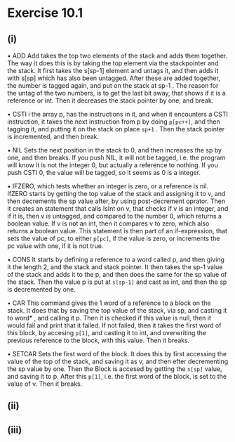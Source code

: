 # Exercise 10.1

## (i)

• ADD
Add takes the top two elements of the stack and adds them together. The way it does this is by taking the top element via the stackpointer and the stack. It first takes the s\[sp-1\] element and untags it, and then adds it with s\[sp\] which has also been untagged. After these are added together, the number is tagged again, and put on the stack at sp-1 . The reason for the untag of the two numbers, is to get the last bit away, that shows if it is a reference or int.
Then it decreases the stack pointer by one, and break.

• CSTI i
the array p, has the instructions in it, and when it encounters a CSTI instruction, it takes the next instruction from p by doing `p[pc++]`, and then tagging it, and putting it on the stack on place `sp+1` . Then the stack pointer is incremented, and then break.

• NIL
Sets the next position in the stack to 0, and then increases the sp by one, and then breaks.
If you push NIL, it will not be tagged, i.e. the program will know it is not the integer 0, but actually a reference to nothing. If you push CSTI 0, the value will be tagged, so it seems as 0 is a integer.

• IFZERO, which tests whether an integer is zero, or a reference is nil.
IfZERO starts by getting the top value of the stack and assigning it to v, and then decrements the sp value after, by using post-decrement oprator.
Then it creates an statement that calls IsInt on v, that checks if v is an integer, and if it is, then v is untagged, and compared to the number 0, which returns a boolean value. If v is not an int, then it compares v to zero, which also returns a boolean value. This statement is then part of an if-expression, that sets the value of pc, to either `p[pc]`, if the value is zero, or increments the pc value with one, if it is not true.

• CONS
It starts by defining a reference to a word called p, and then giving it the length 2, and the stack and stack pointer. It then takes the sp-1 value of the stack and adds it to the p, and then does the same for the sp value of the stack. Then the value p is put at `s[sp-1]` and cast as int, and then the sp is decremented by one.

• CAR
This command gives the 1 word of a reference to a block on the stack. It does that by saving the top value of the stack, via sp, and casting it to word\* , and calling it p. Then it is checked if this value is null, then it would fail and print that it failed. If not failed, then it takes the first word of this block, by accesing `p[1]`, and casting it to int, and overwriting the previous reference to the block, with this value. Then it breaks.

• SETCAR
Sets the first word of the block. It does this by first accessing the value of the top of the stack, and saving it as v, and then efter decrementing the sp value by one. Then the Block is accesed by getting the `s[sp]` value, and saving it to p.
After this `p[1]`, i.e. the first word of the block, is set to the value of v. Then it breaks.

## (ii)


## (iii)
